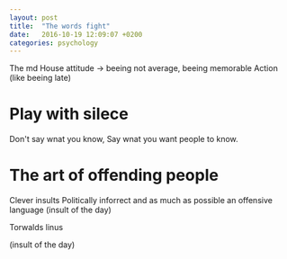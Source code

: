 ```yaml
---
layout: post
title:  "The words fight"
date:   2016-10-19 12:09:07 +0200
categories: psychology
---
```


The md House attitude -> beeing not average, beeing memorable
Action (like beeing late)

# Play with silece
Don't say wnat you know, Say wnat you want people to know.

# The art of offending people

Clever insults Politically inforrect and as much as possible an offensive language (insult of the day) 


Torwalds linus

(insult of the day)